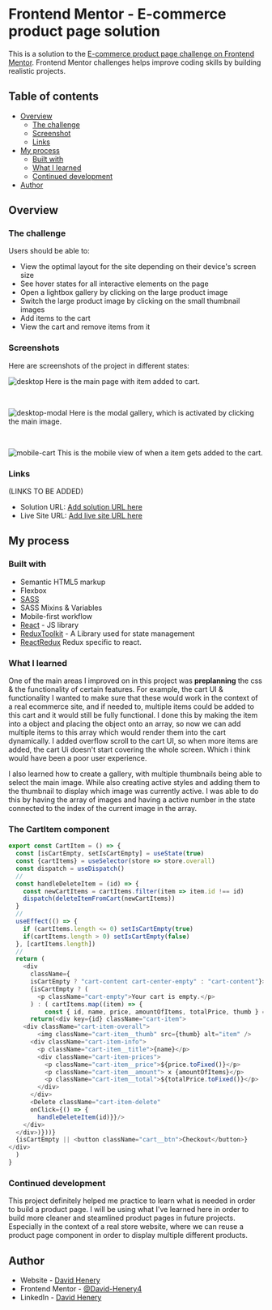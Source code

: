 # Frontend Mentor - E-commerce product page solution

This is a solution to the [E-commerce product page challenge on Frontend Mentor](https://www.frontendmentor.io/challenges/ecommerce-product-page-UPsZ9MJp6). Frontend Mentor challenges helps improve coding skills by building realistic projects.

## Table of contents

- [Overview](#overview)
  - [The challenge](#the-challenge)
  - [Screenshot](#screenshot)
  - [Links](#links)
- [My process](#my-process)
  - [Built with](#built-with)
  - [What I learned](#what-i-learned)
  - [Continued development](#continued-development)
- [Author](#author)



## Overview

### The challenge

Users should be able to:

- View the optimal layout for the site depending on their device's screen size
- See hover states for all interactive elements on the page
- Open a lightbox gallery by clicking on the large product image
- Switch the large product image by clicking on the small thumbnail images
- Add items to the cart
- View the cart and remove items from it

### Screenshots

Here are screenshots of the project in different states:

![desktop](./Readme-Images/Screenshot-desk-active.png)
Here is the main page with item added to cart.

<br>

![desktop-modal](./Readme-Images/Screenshot-desk-modal.png)
Here is the modal gallery, which is activated by clicking the main image.

<br>

![mobile-cart](./Readme-Images/Screenshot-mob-cart.png)
This is the mobile view of when a item gets added to the cart.

### Links

(LINKS TO BE ADDED)
- Solution URL: [Add solution URL here](https://your-solution-url.com)
- Live Site URL: [Add live site URL here](https://your-live-site-url.com)

## My process

### Built with

- Semantic HTML5 markup
- Flexbox
- [SASS](https://sass-lang.com)
- SASS Mixins & Variables
- Mobile-first workflow
- [React](https://reactjs.org) - JS library
- [ReduxToolkit](https://redux-toolkit.js.org) - A Library used for state management
- [ReactRedux](https://react-redux.js.org) Redux specific to react.

### What I learned

One of the main areas I improved on in this project was **preplanning** the css & the functionality of certain features. For example, the cart UI & functionality I wanted to make sure that these would work in the context of a real ecommerce site, and if needed to, multiple items could be added to this cart and it would still be fully functional. I done this by making the item into a object and placing the object onto an array, so now we can add multiple items to this array which would render them into the cart dynamically. I added overflow scroll to the cart UI, so when more items are added, the cart Ui doesn't start covering the whole screen. Which i think would have been a poor user experience.

I also learned how to create a gallery, with multiple thumbnails being able to select the main image. While also creating active styles and adding them to the thumbnail to display which image was currently active. I was able to do this by having the array of images and having a active number in the state connected to the index of the current image in the array.


### The CartItem component
```js
export const CartItem = () => {
  const [isCartEmpty, setIsCartEmpty] = useState(true)
  const {cartItems} = useSelector(store => store.overall)
  const dispatch = useDispatch()
  //
  const handleDeleteItem = (id) => {
    const newCartItems = cartItems.filter(item => item.id !== id)
    dispatch(deleteItemFromCart(newCartItems))
  }
  //
  useEffect(() => {
    if (cartItems.length <= 0) setIsCartEmpty(true)
    if(cartItems.length > 0) setIsCartEmpty(false)
  }, [cartItems.length])
  //
  return (
    <div
      className={
      isCartEmpty ? "cart-content cart-center-empty" : "cart-content"}>
      {isCartEmpty ? (
        <p className="cart-empty">Your cart is empty.</p>
      ) : ( cartItems.map((item) => {
          const { id, name, price, amountOfItems, totalPrice, thumb } = item;
      return(<div key={id} className="cart-item">
    <div className="cart-item-overall">
        <img className="cart-item__thumb" src={thumb} alt="item" />
      <div className="cart-item-info">
        <p className="cart-item__title">{name}</p>
        <div className="cart-item-prices">
          <p className="cart-item__price">${price.toFixed()}</p>
          <p className="cart-item__amount"> x {amountOfItems}</p>
          <p className="cart-item__total">${totalPrice.toFixed()}</p>
        </div>
      </div>
      <Delete className="cart-item-delete"
      onClick={() => {
        handleDeleteItem(id)}}/>
    </div>
  </div>)}))}
  {isCartEmpty || <button className="cart__btn">Checkout</button>}
</div>
  )
}
```

### Continued development

This project definitely helped me practice to learn what is needed in order to build a product page. I will be using what I've learned here in order to build more cleaner and steamlined product pages in future projects. Especially in the context of a real store website, where we can reuse a product page component in order to display multiple different products.

## Author

- Website - [David Henery](https://www.djhwebdevelopment.com)
- Frontend Mentor - [@David-Henery4](https://www.frontendmentor.io/profile/David-Henery4)
- LinkedIn - [David Henery](https://www.linkedin.com/in/david-henery-725458241)

